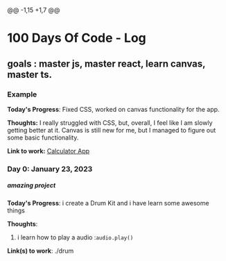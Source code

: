 @@ -1,15 +1,7 @@

# 100 Days Of Code - Log

## goals : master js, master react, learn canvas, master ts.

### Example

**Today's Progress**: Fixed CSS, worked on canvas functionality for the app.

**Thoughts:** I really struggled with CSS, but, overall, I feel like I am slowly getting better at it. Canvas is still new for me, but I managed to figure out some basic functionality.

**Link to work:** [Calculator App](http://www.example.com)

### Day 0: January 23, 2023

##### amazing project

**Today's Progress**: i create a Drum Kit and i have learn some awesome things

**Thoughts**:

1. i learn how to play a audio :`audio.play()`

**Link(s) to work**: ./drum
